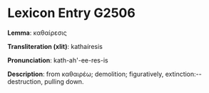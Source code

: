 # Lexicon Entry G2506

**Lemma**: καθαίρεσις

**Transliteration (xlit)**: kathaíresis

**Pronunciation**: kath-ah'-ee-res-is

**Description**:
from καθαιρέω; demolition; figuratively, extinction:--destruction, pulling down.
